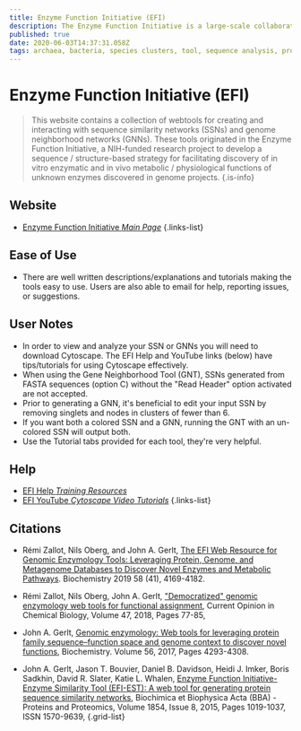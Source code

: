 ```yaml
---
title: Enzyme Function Initiative (EFI)
description: The Enzyme Function Initiative is a large-scale collaborative project aiming to develop and disseminate a robust strategy to determine enzyme function through an integrated sequence–structure-based approach.
published: true
date: 2020-06-03T14:37:31.058Z
tags: archaea, bacteria, species clusters, tool, sequence analysis, proteins, genome browser, comparative genomics, sequence similarity, data capture, homolog discovery, bioinformatics, browser, data visualization, prediction, clustering, protein family, data export, conservation, orthologs, eukaryota, curated, network, protein domain
---
```


# Enzyme Function Initiative (EFI)

> This website contains a collection of webtools for creating and interacting with sequence similarity networks (SSNs) and genome neighborhood networks (GNNs). These tools originated in the Enzyme Function Initiative, a NIH-funded research project to develop a sequence / structure-based strategy for facilitating discovery of in vitro enzymatic and in vivo metabolic / physiological functions of unknown enzymes discovered in genome projects.
{.is-info}

## Website

- [Enzyme Function Initiative *Main Page*](https://efi.igb.illinois.edu/)
{.links-list}


## Ease of Use

- There are well written descriptions/explanations and tutorials making the tools easy to use. Users are also able to email for help, reporting issues, or suggestions.

## User Notes

- In order to view and analyze your SSN or GNNs you will need to download Cytoscape.  The EFI Help and YouTube links (below) have tips/tutorials for using Cytoscape effectively. 
- When using the Gene Neighborhood Tool (GNT), SSNs generated from FASTA sequences (option C) without the "Read Header" option activated are not accepted.
- Prior to generating a GNN, it's beneficial to edit your input SSN by removing singlets and nodes in clusters of fewer than 6. 
- If you want both a colored SSN and a GNN, running the GNT with an un-colored SSN will output both. 
- Use the Tutorial tabs provided for each tool, they're very helpful.

## Help

- [EFI Help *Training Resources*](https://efi.igb.illinois.edu/training/index.php)
- [EFI YouTube *Cytoscape Video Tutorials*](https://www.youtube.com/channel/UCShNWZLlJYevN2TlypX71ng)
{.links-list}

## Citations

-  	Rémi Zallot, Nils Oberg, and John A. Gerlt, [The EFI Web Resource for Genomic Enzymology Tools: Leveraging Protein, Genome, and Metagenome Databases to Discover Novel Enzymes and Metabolic Pathways](https://doi.org/10.1021/acs.biochem.9b00735). Biochemistry 2019 58 (41), 4169-4182. 

-	Rémi Zallot, Nils Oberg, John A. Gerlt, ["Democratized" genomic enzymology web tools for functional assignment](https://doi.org/10.1016/j.cbpa.2018.09.009), Current Opinion in Chemical Biology, Volume 47, 2018, Pages 77-85, 

-	John A. Gerlt, [Genomic enzymology: Web tools for leveraging protein family sequence–function space and genome context to discover novel functions](https://doi.org/10.1021/acs.biochem.7b00614), Biochemistry. Volume 56, 2017, Pages 4293-4308. 

-	John A. Gerlt, Jason T. Bouvier, Daniel B. Davidson, Heidi J. Imker, Boris Sadkhin, David R. Slater, Katie L. Whalen, [Enzyme Function Initiative-Enzyme Similarity Tool (EFI-EST): A web tool for generating protein sequence similarity networks](https://dx.doi.org/10.1016/j.bbapap.2015.04.015), Biochimica et Biophysica Acta (BBA) - Proteins and Proteomics, Volume 1854, Issue 8, 2015, Pages 1019-1037, ISSN 1570-9639, 
{.grid-list}